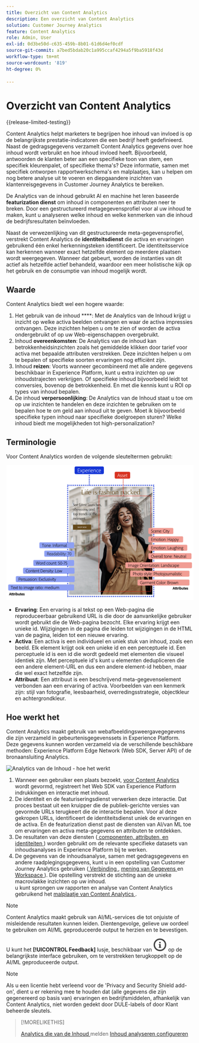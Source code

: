 ```yaml
---
title: Overzicht van Content Analytics
description: Een overzicht van Content Analytics
solution: Customer Journey Analytics
feature: Content Analytics
role: Admin, User
exl-id: 0d3be50d-c635-459b-8b01-61d6d4ef0cdf
source-git-commit: a7bed5bdab20c1a995ccaf4294a5f9ba5918f43d
workflow-type: tm+mt
source-wordcount: '819'
ht-degree: 0%

---
```


# Overzicht van Content Analytics

{{release-limited-testing}}

Content Analytics helpt marketers te begrijpen hoe inhoud van invloed is op de belangrijkste prestatie-indicatoren die een bedrijf heeft gedefinieerd. Naast de gedragsgegevens verzamelt Content Analytics gegevens over hoe inhoud wordt verbruikt en hoe inhoud invloed heeft. Bijvoorbeeld, antwoorden de klanten beter aan een specifieke toon van stem, een specifiek kleurenpalet, of specifieke thema&#39;s? Deze informatie, samen met specifiek ontworpen rapportwerkschema&#39;s en malplaatjes, kan u helpen om nog betere analyse uit te voeren en diepgaandere inzichten van klantenreisgegevens in Customer Journey Analytics te bereiken.

De Analytics van de inhoud gebruikt AI en machine het leren baseerde **featurization dienst** om inhoud in componenten en attributen neer te breken. Door een gestructureerd metagegevensprofiel voor al uw inhoud te maken, kunt u analyseren welke inhoud en welke kenmerken van die inhoud de bedrijfsresultaten beïnvloeden.

Naast de verwezenlijking van dit gestructureerde meta-gegevensprofiel, verstrekt Content Analytics de **identiteitsdienst** die activa en ervaringen gebruikend één enkel herkenningsteken identificeert. De identiteitsservice kan herkennen wanneer exact hetzelfde element op meerdere plaatsen wordt weergegeven. Wanneer dat gebeurt, worden de instanties van dit actief als hetzelfde actief behandeld, waardoor een meer holistische kijk op het gebruik en de consumptie van inhoud mogelijk wordt.

## Waarde

Content Analytics biedt wel een hogere waarde:

1. Het gebruik van de inhoud ****: Met de Analytics van de Inhoud krijgt u inzicht op welke activa beelden ontvangen en waar de activa impressies ontvangen. Deze inzichten helpen u om te zien of worden de activa ondergebruikt of op uw Web-eigenschappen overgebruikt.
1. Inhoud **overeenkomsten**: De Analytics van de inhoud kan betrokkenheidsinzichten zoals het gemiddelde klikken door tarief voor activa met bepaalde attributen verstrekken. Deze inzichten helpen u om te bepalen of specifieke soorten ervaringen nog efficiënt zijn.
1. Inhoud **reizen**: Voorts wanneer gecombineerd met alle andere gegevens beschikbaar in Experience Platform, kunt u extra inzichten op uw inhoudstrajecten verkrijgen. Of specifieke inhoud bijvoorbeeld leidt tot conversies, bovenop de betrokkenheid. En met die kennis kunt u ROI op types van inhoud bepalen.
1. De inhoud **verpersoonlijking**: De Analytics van de Inhoud staat u toe om op uw inzichten te handelen en deze inzichten te gebruiken om te bepalen hoe te om geld aan inhoud uit te geven. Moet ik bijvoorbeeld specifieke typen inhoud naar specifieke doelgroepen sturen? Welke inhoud biedt me mogelijkheden tot high-personalization?

## Terminologie

Voor Content Analytics worden de volgende sleuteltermen gebruikt:

![ Assets en ervaringen ](/help/content-analytics/assets/content-analytics-experience-asset.png)

* **Ervaring**: Een ervaring is al tekst op een Web-pagina die reproduceerbaar gebruikend URL is die door de aanvankelijke gebruiker wordt gebruikt die de Web-pagina bezocht. Elke ervaring krijgt een unieke id. Wijzigingen in de pagina die leiden tot wijzigingen in de HTML van de pagina, leiden tot een nieuwe ervaring.
* **Activa**: Een activa is een individueel en uniek stuk van inhoud, zoals een beeld. Elk element krijgt ook een unieke id en een perceptuele id. Een perceptuele id is een id die wordt gedeeld met elementen die visueel identiek zijn. Met perceptuele id&#39;s kunt u elementen dedupliceren die een andere element-URL en dus een andere element-id hebben, maar die wel exact hetzelfde zijn.
* **Attribuut**: Een attribuut is een beschrijvend meta-gegevenselement verbonden aan een ervaring of activa. Voorbeelden van een kenmerk zijn: stijl van fotografie, leesbaarheid, overredingsstrategie, objectkleur en achtergrondkleur.

## Hoe werkt het

Content Analytics maakt gebruik van webafbeeldingsweergavegegevens die zijn verzameld in gebeurtenisgegevenssets in Experience Platform. Deze gegevens kunnen worden verzameld via de verschillende beschikbare methoden: Experience Platform Edge Network (Web SDK, Server API) of de bronaansluiting Analytics.

![ Analytics van de Inhoud - hoe het ](assets/aca-overview.gif) werkt


1. Wanneer een gebruiker een plaats bezoekt, [ voor Content Analytics ](config/configuration.md) wordt gevormd, registreert het Web SDK van Experience Platform indrukkingen en interactie met inhoud.
1. De identiteit en de featuriseringsdienst verwerken deze interactie. Dat proces bestaat uit een kruipper die de publiek-gerichte versies van gevormde URLs terugkeert die de interactie bepalen. Voor al deze gekropen URLs, identificeert de identiteitsdienst uniek de ervaringen en de activa. En de featurization dienst past de diensten van AI/van ML toe om ervaringen en activa meta-gegevens en attributen te ontdekken.
1. De resultaten van deze diensten ([ componenten, attributen, en identiteiten ](/help/content-analytics/report/components.md)) worden gebruikt om de relevante specifieke datasets van inhoudsanalyses in Experience Platform bij te werken.
1. De gegevens van de inhoudsanalyse, samen met gedragsgegevens en andere raadplegingsgegevens, kunt u in een opstelling van Customer Journey Analytics gebruiken ([ Verbinding ](/help/connections/overview.md), [ mening van Gegevens ](/help/data-views/data-views.md) en [ Workspace ](/help/analysis-workspace/home.md)). Die opstelling verstrekt de stichting aan de unieke macrovlakke inzichten op uw inhoud. <br/> u kunt sprongen uw rapporten en analyse van Content Analytics gebruikend het [ malplaatje van Content Analytics ](/help/content-analytics/report/report.md#template).

>[!NOTE]
>
>Content Analytics maakt gebruik van AI/ML-services die tot onjuiste of misleidende resultaten kunnen leiden. Dientengevolge, gelieve uw oordeel te gebruiken om AI/ML geproduceerde output te herzien en te bevestigen.
>
>U kunt het **[!UICONTROL Feedback]** lusje, beschikbaar van ![ InfoOutline ](/help/assets/icons/InfoOutline.svg) op de belangrijkste interface gebruiken, om te verstrekken terugkoppelt op de AI/ML geproduceerde output.
>

>[!NOTE]
>
>Als u een licentie hebt verleend voor de &#39;Privacy and Security Shield add-on&#39;, dient u er rekening mee te houden dat (alle gegevens die zijn gegenereerd op basis van) ervaringen en bedrijfsmiddelen, afhankelijk van Content Analytics, niet worden gedekt door DULE-labels of door Klant beheerde sleutels.
>


>[!MORELIKETHIS]
>
>[ Analytics die van de Inhoud ](report/report.md) melden
>[Inhoud analyseren configureren ](config/configuration.md)
>
